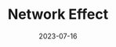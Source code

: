 ---
title: "Network Effect"
authors: "Martha Wells"
date: 2023-07-16
star_rating: 4
books/tags:
    - "fiction"
    - "science-fiction"
---
